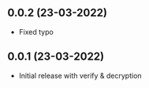 ## 0.0.2 (23-03-2022)
- Fixed typo

## 0.0.1 (23-03-2022)

- Initial release with verify & decryption
